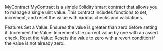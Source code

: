 MyContract
MyContract is a simple Solidity smart contract that allows you to manage a single uint value. This contract includes functions to set, increment, and reset the value with various checks and validations.

Features
Set a Value: Ensures the value is greater than zero before setting it.
Increment the Value: Increments the current value by one with an assert check.
Reset the Value: Resets the value to zero with a revert condition if the value is not already zero.
